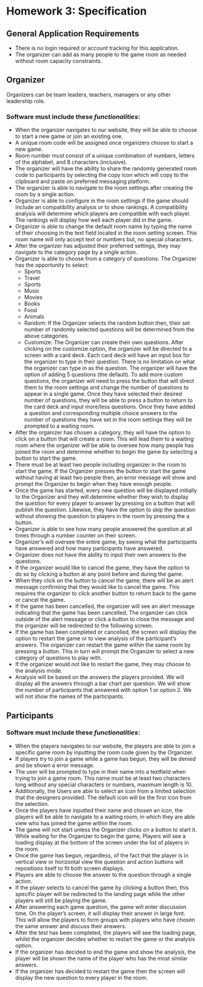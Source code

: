 # Homework 3: Specification

## General Application Requirements
- There is no login required or account tracking for this application. 
- The organizer can add as many people to the game room as needed without room capacity constraints. 



## Organizer
Organizers can be team leaders, teachers, managers or any other leadership role.

### Software must include these *functionalities*:

- When the organizer navigates to our website, they will be able to choose to start a new game or join an existing one.
- A unique room code will be assigned once organizers choose to start a new game.
- Room number must consist of a unique combination of numbers, letters of the alphabet, and 8 characters (inclusive). 
- The organizer will have the ability to share the randomly generated room code to participants by selecting the copy icon which will copy to the clipboard and paste on preferred messaging platform.	
- The organizer is able to navigate to the room settings after creating the room by a single action.
- Organizer is able to configure in the room settings if the game should include an compatibility analysis or to show rankings. A compatibility analysis will determine which players are compatible with each player. The rankings will display how well each player did in the game. 
- Organizer is able to change the default room name by typing the name of their choosing in the text field located in the room setting screen. This room name will only accept text or numbers but, no special characters.
- After the organizer has adjusted their preferred settings, they may navigate to the category page by a single action. 
- Organizer is able to choose from a category of questions. The Organizer has the opportunity to select:
    - Sports
    - Travel
    - Sports
    - Music
    - Movies
    - Books
    - Food
    - Animals
    - Random: If the Organizer selects the random button then, their set number of randomly selected questions will be determined from the above categories. 
    - Customize: The Organizer can create their own questions. After clicking on the customize option, the organizer will be directed to a screen with a card deck. Each card deck will have an input box for the organizer to type in their question. There is no limitation on what the organizer can type in as the question. The organizer will have the option of adding 5 questions (the default). To add more custom questions, the organizer will need to press the button that will direct them to the room settings and change the number of questions to appear in a single game. Once they have selected their desired number of questions, they will be able to press a button to return to the card deck and input more/less questions. Once they have added a question and corresponding multiple choice answers to the number of questions they have set in the room settings they will be prompted to a waiting room.
- After the organizer has chosen a category, they will have the option to click on a button that will create a room. This will lead them to a waiting room where the organizer will be able to oversee how many people has joined the room and determine whether to begin the game by selecting a button to start the game.
- There must be at least two people including organizer in the room to start the game. If the Organizer presses the button to start the game without having at least two people then, an error message will show and prompt the Organizer to begin when they have enough people.
- Once the game has started, every new question will be displayed initially to the Organizer and they will determine whether they wish to display the question for every player to answer by pressing on a button that will publish the question. Likewise, they have the option to skip the question without showing the question to players in the room by pressing the a button.
- Organizer is able to see how many people answered the question at all times through a number counter on their screen.
- Organizer’s will oversee the entire game, by seeing what the participants have answered and how many participants have answered. 
- Organizer does not have the ability to input their own answers to the questions.
- If the organizer would like to cancel the game, they have the option to do so by clicking a button at any point before and during the game. 
- When they click on the button to cancel the game, there will be an alert message confirming that they would like to cancel the game. This requires the organizer to click another button to return back to the game or cancel the game. 
- If the game has been cancelled, the organizer will see an alert message indicating that the game has been cancelled. The organizer can click outside of the alert message or click a button to close the message and the organizer will be redirected to the following screen. 
- If the game has been completed or cancelled, the screen will display the option to restart the game or to view analysis of the participant’s answers. 
The organizer can restart the game within the same room by pressing a button. This in turn will prompt the Organizer to select a new category of questions to play with.
- If the organizer would not like to restart the game, they may choose to the analysis mode.
- Analysis will be based on the answers the players provided. We will display all the answers through a bar chart per question. We will show the number of participants that answered with option 1 or option 2. We will not show the names of the participants. 

## Participants
### Software must include these *functionalities*:
- When the players navigates to our website, the players are able to join a specific game room by inputting the room code given by the Organizer.
- If players try to join a game while a game has begun, they will be denied and be shown a error message.
- The user will be prompted to type in their name into a textfield when trying to join a game room. This name must be at least two characters long without any special characters or numbers, maximum length is 10.
- Additionally, the Users are able to select an icon from a limited selection that the designers provided. The default icon will be the first icon from the selection. 
- Once the players have inputted their name and chosen an icon, the players will be able to navigate to a waiting room, in which they are able view who has joined the game within the room.
- The game will not start unless the Organizer clicks on a button to start it. While waiting for the Organizer to begin the game, Players will see a loading display at the bottom of the screen under the list of players in the room.
- Once the game has begun, regardless, of the fact that the player is in vertical view or horizontal view the question and action buttons will repositions itself to fit both screen displays.
- Players are able to choose the answer to the question through a single action.
- If the player selects to cancel the game by clicking a button then, this specific player will be redirected to the landing page while the other players will still be playing the game.
- After answering each game question, the game will enter discussion time. On the player’s screen, it will display their answer in large font. This will allow the players to form groups with players who have chosen the same answer and discuss their answers. 
- After the test has been completed, the players will see the loading page, whilst the organizer decides whether to restart the game or the analysis option.
- If the organizer has decided to end the game and show the analysis, the player will be shown the name of the player who has the most similar answers. 
- If the organizer has decided to restart the game then the screen will display the new question to every player in the room. 
